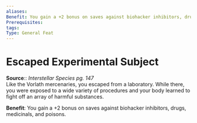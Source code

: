 ```yaml
---
aliases: 
Benefit: You gain a +2 bonus on saves against biohacker inhibitors, drugs, medicinals, and poisons.
Prerequisites: 
tags: 
Type: General Feat
---
```


# Escaped Experimental Subject

**Source**:: _Interstellar Species pg. 147_  
Like the Vorlath mercenaries, you escaped from a laboratory. While there, you were exposed to a wide variety of procedures and your body learned to fight off an array of harmful substances.

**Benefit**: You gain a +2 bonus on saves against biohacker inhibitors, drugs, medicinals, and poisons.
